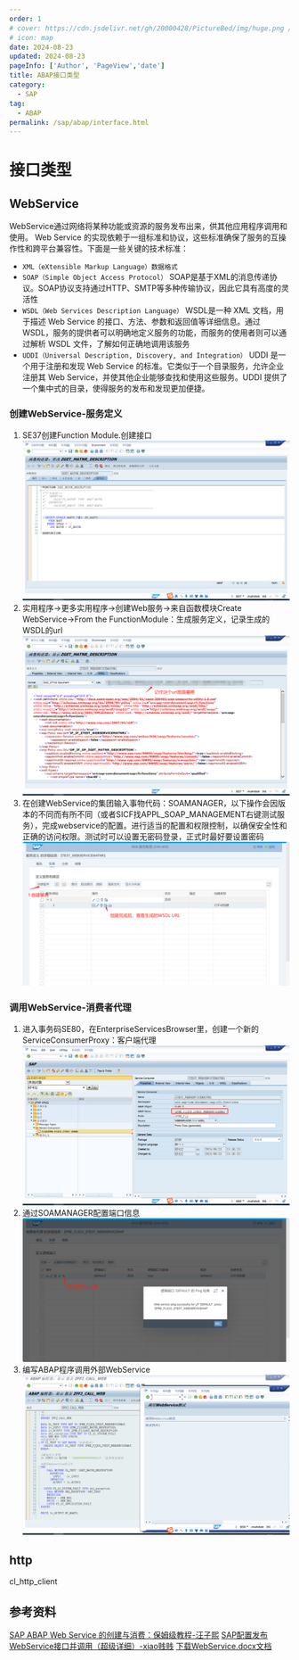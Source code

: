 ```yaml
---
order: 1
# cover: https://cdn.jsdelivr.net/gh/20000428/PictureBed/img/huge.png //预览图
# icon: map
date: 2024-08-23
updated: 2024-08-23
pageInfo: ['Author', 'PageView','date']
title: ABAP接口类型
category:
  - SAP
tag:
  - ABAP
permalink: /sap/abap/interface.html
---
```

# 接口类型
<!-- 下面的语句的作用是引入文本里的内容：WebService，Http等 -->
<!-- @include: ../../file/111.txt --> 

<!-- more -->

## WebService
WebService通过网络将某种功能或资源的服务发布出来，供其他应用程序调用和使用。
Web Service 的实现依赖于一组标准和协议，这些标准确保了服务的互操作性和跨平台兼容性。下面是一些关键的技术标准：

* `XML（eXtensible Markup Language）数据格式`
* `SOAP（Simple Object Access Protocol）`
SOAP是基于XML的消息传递协议。SOAP协议支持通过HTTP、SMTP等多种传输协议，因此它具有高度的灵活性
* `WSDL（Web Services Description Language）`
WSDL是一种 XML 文档，用于描述 Web Service 的接口、方法、参数和返回值等详细信息。通过 WSDL，服务的提供者可以明确地定义服务的功能，而服务的使用者则可以通过解析 WSDL 文件，了解如何正确地调用该服务
* `UDDI（Universal Description, Discovery, and Integration）`
UDDI 是一个用于注册和发现 Web Service 的标准。它类似于一个目录服务，允许企业注册其 Web Service，并使其他企业能够查找和使用这些服务。UDDI 提供了一个集中式的目录，使得服务的发布和发现更加便捷。

### 创建WebService-服务定义
1. SE37创建Function Module.创建接口
![1](../img/CreateInterface.png)
2. 实用程序->更多实用程序->创建Web服务->来自函数模块Create WebService->From the FunctionModule：生成服务定义，记录生成的WSDL的url
![2](../img/wsdl.png)
3. 在创建WebService的集团输入事物代码：SOAMANAGER，以下操作会因版本的不同而有所不同（或者SICF找APPL_SOAP_MANAGEMENT右键测试服务），完成webservice的配置。进行适当的配置和权限控制，以确保安全性和正确的访问权限。测试时可以设置无密码登录，正式时最好要设置密码
![3](../img/wsdl_url.png)

### 调用WebService-消费者代理
1. 进入事务码SE80，在EnterpriseServicesBrowser里，创建一个新的ServiceConsumerProxy：客户端代理
![1](../img/ServiceConsumerProxy.png)
2. 通过SOAMANAGER配置端口信息
![2](../img/ConsumerProxy.png)
3. 编写ABAP程序调用外部WebService
![3](../img/program.png)
## http
cl_http_client



## 参考资料
[SAP ABAP Web Service 的创建与消费：保姆级教程-汪子熙](https://mp.weixin.qq.com/s/alqWjZLRFpTZR-jDqFOnfQ)
[SAP配置发布WebService接口并调用（超级详细）-xiao贱贱](https://blog.csdn.net/Li958172829/article/details/140065795)
[下载WebService.docx文档](/file/WebService.docx '下载文档')
